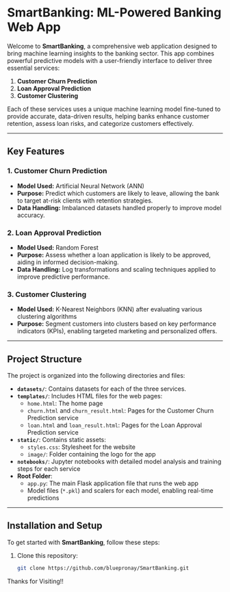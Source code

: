 # SmartBanking: ML-Powered Banking Web App

Welcome to **SmartBanking**, a comprehensive web application designed to bring machine learning insights to the banking sector. This app combines powerful predictive models with a user-friendly interface to deliver three essential services:

1. **Customer Churn Prediction**
2. **Loan Approval Prediction**
3. **Customer Clustering**

Each of these services uses a unique machine learning model fine-tuned to provide accurate, data-driven results, helping banks enhance customer retention, assess loan risks, and categorize customers effectively.

---

## Key Features

### 1. Customer Churn Prediction
   - **Model Used:** Artificial Neural Network (ANN)
   - **Purpose:** Predict which customers are likely to leave, allowing the bank to target at-risk clients with retention strategies.
   - **Data Handling:** Imbalanced datasets handled properly to improve model accuracy.

### 2. Loan Approval Prediction
   - **Model Used:** Random Forest
   - **Purpose:** Assess whether a loan application is likely to be approved, aiding in informed decision-making.
   - **Data Handling:** Log transformations and scaling techniques applied to improve predictive performance.

### 3. Customer Clustering
   - **Model Used:** K-Nearest Neighbors (KNN) after evaluating various clustering algorithms
   - **Purpose:** Segment customers into clusters based on key performance indicators (KPIs), enabling targeted marketing and personalized offers.

---

## Project Structure

The project is organized into the following directories and files:

- **`datasets/`**: Contains datasets for each of the three services.
- **`templates/`**: Includes HTML files for the web pages:
  - `home.html`: The home page
  - `churn.html` and `churn_result.html`: Pages for the Customer Churn Prediction service
  - `loan.html` and `loan_result.html`: Pages for the Loan Approval Prediction service
- **`static/`**: Contains static assets:
  - `styles.css`: Stylesheet for the website
  - `image/`: Folder containing the logo for the app
- **`notebooks/`**: Jupyter notebooks with detailed model analysis and training steps for each service
- **Root Folder**:
  - `app.py`: The main Flask application file that runs the web app
  - Model files (`*.pkl`) and scalers for each model, enabling real-time predictions

---

## Installation and Setup

To get started with **SmartBanking**, follow these steps:

1. Clone this repository:
   ```bash
   git clone https://github.com/bluepronay/SmartBanking.git

Thanks for Visiting!!
